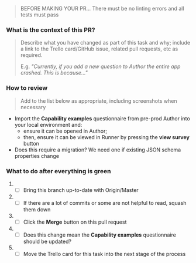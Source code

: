 > BEFORE MAKING YOUR PR... There must be no linting errors and all tests must pass

### What is the context of this PR?

> Describe what you have changed as part of this task and why; include a link to the Trello card/GitHub issue, related pull requests, etc as required.
>
> E.g. _"Currently, if you add a new question to Author the entire app crashed. This is because..."_

### How to review 

> Add to the list below as appropriate, including screenshots when necessary

* Import the **Capability examples** questionnaire from pre-prod Author into your local environment and:
    * ensure it can be opened in Author;
    * then, ensure it can be viewed in Runner by pressing the **view survey** button
* Does this require a migration? We need one if existing JSON schema properties change

### What to do after everything is green

1. * [ ] Bring this branch up-to-date with Origin/Master
2. * [ ] If there are a lot of commits or some are not helpful to read, squash them down
3. * [ ] Click the **Merge** button on this pull request
4. * [ ] Does this change mean the **Capability examples** questionnaire should be updated?
5. * [ ] Move the Trello card for this task into the next stage of the process
